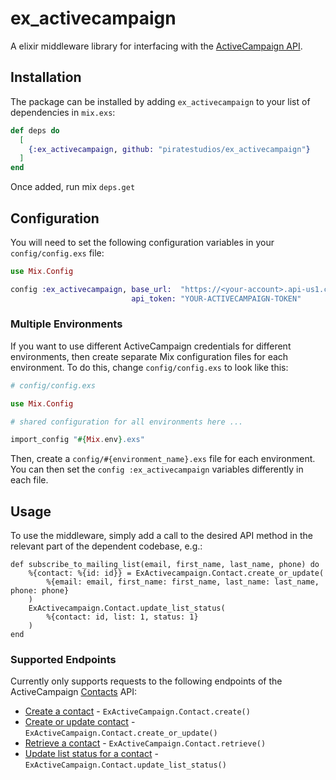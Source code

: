 # ex_activecampaign

A elixir middleware library for interfacing with the
[ActiveCampaign API](https://developers.activecampaign.com/reference).

## Installation

The package can be installed by adding `ex_activecampaign` to your list of dependencies in `mix.exs`:

```elixir
def deps do
  [
    {:ex_activecampaign, github: "piratestudios/ex_activecampaign"}
  ]
end
```

Once added, run mix `deps.get`

## Configuration

You will need to set the following configuration variables in your
`config/config.exs` file:

```elixir
use Mix.Config

config :ex_activecampaign, base_url:  "https://<your-account>.api-us1.com/api/3",
                           api_token: "YOUR-ACTIVECAMPAIGN-TOKEN"
```

### Multiple Environments
If you want to use different ActiveCampaign credentials for different environments, then create separate Mix
configuration files for each environment. To do this, change `config/config.exs` to look like this:

```elixir
# config/config.exs

use Mix.Config

# shared configuration for all environments here ...

import_config "#{Mix.env}.exs"
```

Then, create a `config/#{environment_name}.exs` file for each environment. You can then set the
`config :ex_activecampaign` variables differently in each file.

## Usage

To use the middleware, simply add a call to the desired API method in the relevant part of the dependent codebase, e.g.:

```
def subscribe_to_mailing_list(email, first_name, last_name, phone) do
    %{contact: %{id: id}} = ExActivecampaign.Contact.create_or_update(
        %{email: email, first_name: first_name, last_name: last_name, phone: phone}
    )
    ExActivecampaign.Contact.update_list_status(
        %{contact: id, list: 1, status: 1}
    )
end
```

### Supported Endpoints

Currently only supports requests to the following endpoints of the ActiveCampaign
[Contacts](https://developers.activecampaign.com/reference#contact) API:
- [Create a contact](https://developers.activecampaign.com/reference#create-contact) -
`ExActiveCampaign.Contact.create()`
- [Create or update contact](https://developers.activecampaign.com/reference#create-contact-sync) -
`ExActiveCampaign.Contact.create_or_update()`
- [Retrieve a contact](https://developers.activecampaign.com/reference#get-contact) -
`ExActiveCampaign.Contact.retrieve()`
- [Update list status for a contact](https://developers.activecampaign.com/reference#update-list-status-for-contact) -
`ExActiveCampaign.Contact.update_list_status()`